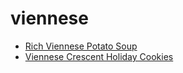 # viennese

 * [Rich Viennese Potato Soup](../../index/r/rich-viennese-potato-soup.json)
 * [Viennese Crescent Holiday Cookies](../../index/v/viennese-crescent-holiday-cookies.json)
